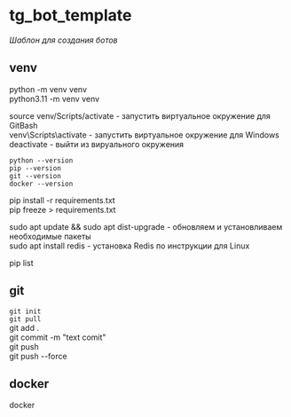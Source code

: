 # tg_bot_template

*Шаблон для создания ботов*



## venv

python -m venv venv  
python3.11 -m venv venv

source venv/Scripts/activate               -  запустить виртуальное окружение для GitBash   
venv\Scripts\activate                      -  запустить виртуальное окружение для Windows  
deactivate                                 -  выйти из вируального окружения  
```
python --version  
pip --version  
git --version  
docker --version  
```
pip install -r requirements.txt  
pip freeze > requirements.txt  

sudo apt update && sudo apt dist-upgrade   -  обновляем и установливаем необходимые пакеты  
sudo apt install redis                     -  установка Redis по инструкции для Linux  

pip list  

## git

`git init`  
`git pull`  
git add .  
git commit -m "text comit"  
git push  
git push --force  


## docker

docker
